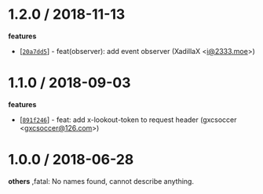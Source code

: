 
1.2.0 / 2018-11-13
==================

**features**
  * [[`20a7dd5`](http://github.com/alipay/sofa-lookout-node/commit/20a7dd594ab46c176fc4f1eb5eb90e43abc4a265)] - feat(observer): add event observer (XadillaX <<i@2333.moe>>)

1.1.0 / 2018-09-03
==================

**features**
  * [[`891f246`](http://github.com/alipay/sofa-lookout-node/commit/891f246d0aab669f5869ba7e39e0e621284da55f)] - feat: add x-lookout-token to request header (gxcsoccer <<gxcsoccer@126.com>>)

1.0.0 / 2018-06-28
==================

**others**
,fatal: No names found, cannot describe anything.

